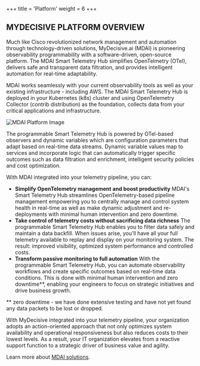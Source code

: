 +++
title = 'Platform'
weight = 6
+++

## MYDECISIVE PLATFORM OVERVIEW

Much like Cisco revolutionized network management and automation through technology-driven solutions, MyDecisive.ai (MDAI) is pioneering observability programmability with a software-driven, open-source platform. The MDAI Smart Telemetry Hub simplifies OpenTelmetry (OTel), delivers safe and transparent data filtration, and provides intelligent automation for real-time adaptability.

MDAI works seamlessly with your current observability tools as well as your existing infrastructure - including AWS. The MDAI Smart Telemetry Hub is deployed in your Kubernetes (k8s) cluster and using OpenTelemetry Collector (contrib distribution) as the foundation, collects data from your critical applications and infrastructure.

![MDAI Platform Image](../platform.png)

The programmable Smart Telemetry Hub is powered by OTel-based observers and dynamic variables which are configuration parameters that adapt based on real-time data streams. Dynamic variable values map to services and incorporate logic that can automatically trigger specific outcomes such as data filtration and enrichment, intelligent security policies and cost optimization.

With MDAI integrated into your telemetry pipeline, you can:

- **Simplify OpenTelemetry management and boost productivity**
  MDAI's Smart Telemetry Hub streamlines OpenTelemetry-based pipeline management empowering you to centrally manage and control system health in real-time as well as make dynamic adjustment and re-deployments with minimal human intervention and zero downtime.
- **Take control of telemetry costs without sacrificing data richness**
  The programmable Smart Telemetry Hub enables you to filter data safely and maintain a data backfill. When issues arise, you’ll have all your full telemetry available to replay and display on your monitoring system. The result: improved visibility, optimized system performance and controlled costs.
- **Transform passive monitoring to full automation**
  With the programmable Smart Telemetry Hub, you can automate observability workflows and create specific outcomes based on real-time data conditions. This is done with minimal human intervention and zero downtime**, enabling your engineers to focus on strategic initiatives and drive business growth.
  
 ** zero downtime - we have done extensive testing and have not yet found any data packets to be lost or dropped. 

With MyDecisive integrated into your telemetry pipeline, your organization adopts an action-oriented approach that not only optimizes system availability and operational responsiveness but also reduces costs to their lowest levels. As a result, your IT organization elevates from a reactive support function to a strategic driver of business value and agility.

Learn more about [MDAI solutions](solutions.html).
